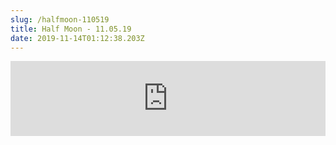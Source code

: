 ```yaml
---
slug: /halfmoon-110519
title: Half Moon - 11.05.19
date: 2019-11-14T01:12:38.203Z
---
```

<iframe width="100%" height="120" src="https://www.mixcloud.com/widget/iframe/?hide_cover=1&feed=%2FHalfMoonbk%2Fmoney-cat-records-1152019%2F" frameborder="0" ></iframe>
